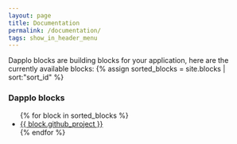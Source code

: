 ```yaml
---
layout: page
title: Documentation
permalink: /documentation/
tags: show_in_header_menu
---
```


Dapplo blocks are building blocks for your application, here are the currently available blocks:
{% assign sorted_blocks = site.blocks | sort:"sort_id" %}
<div class="panel panel-info" >
	<div class="panel-heading">
		<h3 class="panel-title">Dapplo blocks</h3>
	</div>
	<div class="panel-body">
	  <ul>
		{% for block in sorted_blocks %}
		  <li>
			<a href="{{ block.url | prepend: site.baseurl }}">{{ block.github_project }}</a>
		  </li>
		{% endfor %}
	  </ul>
	</div>
</div>
